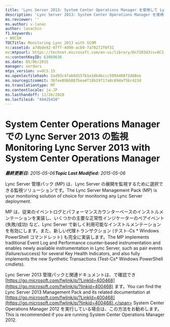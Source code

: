 ```yaml
---
title: 'Lync Server 2013: System Center Operations Manager を使用して Lync Server を監視する'
description: 'Lync Server 2013: System Center Operations Manager を使用して Lync Server を監視します。'
ms.reviewer: ''
ms.author: v-lanac
author: lanachin
f1.keywords:
- NOCSH
TOCTitle: Monitoring Lync 2013 with SCOM
ms:assetid: a74bde92-97ff-4d90-acb9-7a70272f0f31
ms:mtpsurl: https://technet.microsoft.com/en-us/library/Dn720343(v=OCS.15)
ms:contentKeyID: 63969636
ms.date: 05/06/2015
manager: serdars
mtps_version: v=OCS.15
ms.openlocfilehash: 2ad93c47ab8d157b1e18b4bccc5094408f3d68ee
ms.sourcegitcommit: 36fee89bb887bea4f18b19f17a8c69daf5bc423d
ms.translationtype: MT
ms.contentlocale: ja-JP
ms.lasthandoff: 11/26/2020
ms.locfileid: "49425410"
---
```

# <a name="monitoring-lync-server-2013-with-system-center-operations-manager"></a><span data-ttu-id="ee38b-103">System Center Operations Manager での Lync Server 2013 の監視</span><span class="sxs-lookup"><span data-stu-id="ee38b-103">Monitoring Lync Server 2013 with System Center Operations Manager</span></span>

<div data-xmlns="http://www.w3.org/1999/xhtml">

<div class="topic" data-xmlns="http://www.w3.org/1999/xhtml" data-msxsl="urn:schemas-microsoft-com:xslt" data-cs="https://msdn.microsoft.com/">

<div data-asp="https://msdn2.microsoft.com/asp">



</div>

<div id="mainSection">

<div id="mainBody"><span data-ttu-id="ee38b-104">

<span> </span></span><span class="sxs-lookup"><span data-stu-id="ee38b-104">

<span> </span></span></span>

<span data-ttu-id="ee38b-105">_**最終更新日:** 2015-05-06_</span><span class="sxs-lookup"><span data-stu-id="ee38b-105">_**Topic Last Modified:** 2015-05-06_</span></span>

<span data-ttu-id="ee38b-106">Lync Server 管理パック (MP) は、Lync Server の展開を監視するために選択できる監視ソリューションです。</span><span class="sxs-lookup"><span data-stu-id="ee38b-106">The Lync Server Management Pack (MP) is your monitoring solution of choice for monitoring any Lync Server deployment.</span></span>

<span data-ttu-id="ee38b-107">MP は、従来のイベントログとパフォーマンスカウンターベースのインストルメンテーションを実装し、いくつかの主要な正常性インジケーターのペアイベント (失敗/成功) など、Lync Server で新しく利用可能なインストルメンテーションを有効にします。また、新しい代理トランザクション (テスト-Cs \* Windows PowerShell コマンドレット) も完全に実装します。</span><span class="sxs-lookup"><span data-stu-id="ee38b-107">The MP implements traditional Event Log and Performance counter-based instrumentation and enables newly available instrumentation in Lync Server, such as pair events (failure/success) for several Key Health Indicators, and also fully implements the new Synthetic Transactions (Test-Cs\* Windows PowerShell cmdlets).</span></span>

<span data-ttu-id="ee38b-108">Lync Server 2013 管理パックと関連ドキュメントは、で確認でき [https://go.microsoft.com/fwlink/p/?LinkId=400468](https://go.microsoft.com/fwlink/p/?linkid=400468) ます。</span><span class="sxs-lookup"><span data-stu-id="ee38b-108">You can find the Lync Server 2013 Management Pack and its related documentation at [https://go.microsoft.com/fwlink/p/?LinkId=400468](https://go.microsoft.com/fwlink/p/?linkid=400468).</span></span> <span data-ttu-id="ee38b-109">System Center Operations Manager 2012 を実行している場合は、この方法をお勧めします。</span><span class="sxs-lookup"><span data-stu-id="ee38b-109">This is recommended if you are running System Center Operations Manager 2012.</span></span>

<span data-ttu-id="ee38b-110"></div>

<span> </span>

</div>

</div>

</span><span class="sxs-lookup"><span data-stu-id="ee38b-110"></div>

<span> </span>

</div>

</div>

</span></span></div>

